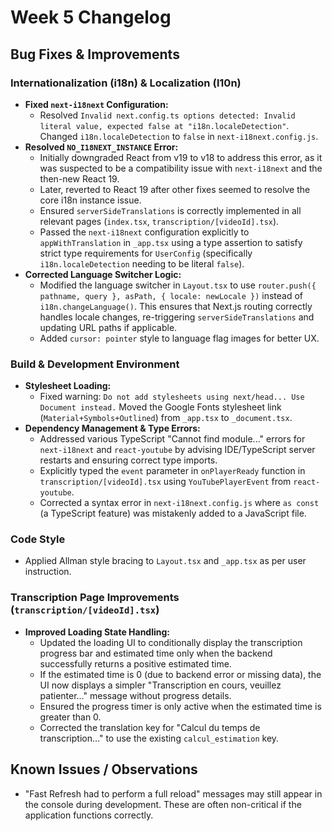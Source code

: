 # Week 5 Changelog

## Bug Fixes & Improvements

### Internationalization (i18n) & Localization (l10n)
- **Fixed `next-i18next` Configuration:**
    - Resolved `Invalid next.config.ts options detected: Invalid literal value, expected false at "i18n.localeDetection"`. Changed `i18n.localeDetection` to `false` in `next-i18next.config.js`.
- **Resolved `NO_I18NEXT_INSTANCE` Error:**
    - Initially downgraded React from v19 to v18 to address this error, as it was suspected to be a compatibility issue with `next-i18next` and the then-new React 19.
    - Later, reverted to React 19 after other fixes seemed to resolve the core i18n instance issue.
    - Ensured `serverSideTranslations` is correctly implemented in all relevant pages (`index.tsx`, `transcription/[videoId].tsx`).
    - Passed the `next-i18next` configuration explicitly to `appWithTranslation` in `_app.tsx` using a type assertion to satisfy strict type requirements for `UserConfig` (specifically `i18n.localeDetection` needing to be literal `false`).
- **Corrected Language Switcher Logic:**
    - Modified the language switcher in `Layout.tsx` to use `router.push({ pathname, query }, asPath, { locale: newLocale })` instead of `i18n.changeLanguage()`. This ensures that Next.js routing correctly handles locale changes, re-triggering `serverSideTranslations` and updating URL paths if applicable.
    - Added `cursor: pointer` style to language flag images for better UX.

### Build & Development Environment
- **Stylesheet Loading:**
    - Fixed warning: `Do not add stylesheets using next/head... Use Document instead.` Moved the Google Fonts stylesheet link (`Material+Symbols+Outlined`) from `_app.tsx` to `_document.tsx`.
- **Dependency Management & Type Errors:**
    - Addressed various TypeScript "Cannot find module..." errors for `next-i18next` and `react-youtube` by advising IDE/TypeScript server restarts and ensuring correct type imports.
    - Explicitly typed the `event` parameter in `onPlayerReady` function in `transcription/[videoId].tsx` using `YouTubePlayerEvent` from `react-youtube`.
    - Corrected a syntax error in `next-i18next.config.js` where `as const` (a TypeScript feature) was mistakenly added to a JavaScript file.

### Code Style
- Applied Allman style bracing to `Layout.tsx` and `_app.tsx` as per user instruction.

### Transcription Page Improvements (`transcription/[videoId].tsx`)
- **Improved Loading State Handling:**
    - Updated the loading UI to conditionally display the transcription progress bar and estimated time only when the backend successfully returns a positive estimated time.
    - If the estimated time is 0 (due to backend error or missing data), the UI now displays a simpler "Transcription en cours, veuillez patienter…" message without progress details.
    - Ensured the progress timer is only active when the estimated time is greater than 0.
    - Corrected the translation key for "Calcul du temps de transcription…" to use the existing `calcul_estimation` key.

## Known Issues / Observations
- "Fast Refresh had to perform a full reload" messages may still appear in the console during development. These are often non-critical if the application functions correctly. 